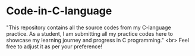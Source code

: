 # Code-in-C-language
"This repository contains all the source codes from my C-language practice. As a student, I am submitting all my practice codes here to showcase my learning journey and progress in C programming." &lt;br> Feel free to adjust it as per your preference! 
